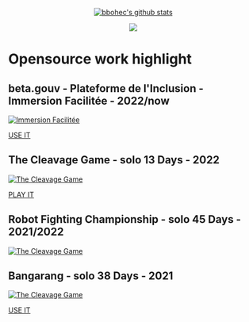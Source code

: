 <div align="center">

[![bbohec's github stats](https://github-readme-stats.vercel.app/api?username=bbohec&title_color=fff&icon_color=8B959E&text_color=9f9f9f&bg_color=0E1217)](https://github.com/bbohec/bbohec)  

![](https://komarev.com/ghpvc/?username=bbohec)

</div>  


# Opensource work highlight

## beta.gouv - Plateforme de l'Inclusion - Immersion Facilitée - 2022/now
[![Immersion Facilitée](https://github.com/user-attachments/assets/bdb8cad4-46bf-4d5f-9139-11705f009a43)](https://immersion-facile.beta.gouv.fr/)

[USE IT](https://immersion-facile.beta.gouv.fr/)

## The Cleavage Game - solo 13 Days - 2022
[![The Cleavage Game](https://img.youtube.com/vi/XXyQlw4wVH4/0.jpg)](https://www.youtube.com/watch?v=XXyQlw4wVH4)

[PLAY IT](https://lejeuduclivage.com/)


## Robot Fighting Championship - solo 45 Days - 2021/2022
[![The Cleavage Game](https://img.youtube.com/vi/DPNg7uOw0K8/0.jpg)](https://www.youtube.com/watch?v=DPNg7uOw0K8)


## Bangarang - solo 38 Days - 2021
[![The Cleavage Game](https://img.youtube.com/vi/gYkuU9KaImg/0.jpg)](https://www.youtube.com/watch?v=gYkuU9KaImg)

[USE IT](https://bangarang.sometimesuseful.com/LanguageSelect)

